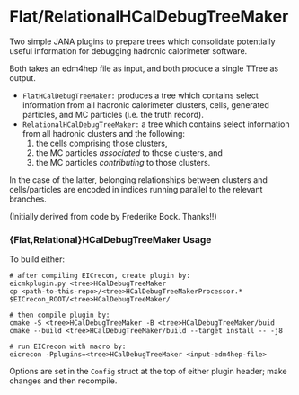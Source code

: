 # Flat/RelationalHCalDebugTreeMaker

Two simple JANA plugins to prepare trees which consolidate potentially useful information for
debugging hadronic calorimeter software.

Both takes an edm4hep file as input, and both produce a single TTree as output.

 - `FlatHCalDebugTreeMaker:` produces a tree which contains select information from all hadronic
    calorimeter clusters, cells, generated particles, and MC particles (i.e. the truth record).
 - `RelationalHCalDebugTreeMaker:` a tree which contains select information from all hadronic
    clusters and the following:
     1. the cells comprising those clusters,
     2. the MC particles *associated* to those clusters, and
     3. the MC particles *contributing* to those clusters.

In the case of the latter, belonging relationships between clusters and cells/particles are encoded
in indices running parallel to the relevant branches.

(Initially derived from code by Frederike Bock. Thanks!!)

### {Flat,Relational}HCalDebugTreeMaker Usage

To build either:

```
# after compiling EICrecon, create plugin by:
eicmkplugin.py <tree>HCalDebugTreeMaker
cp <path-to-this-repo>/<tree>HCalDebugTreeMakerProcessor.* $EICrecon_ROOT/<tree>HCalDebugTreeMaker/

# then compile plugin by:
cmake -S <tree>HCalDebugTreeMaker -B <tree>HCalDebugTreeMaker/buid
cmake --build <tree>HCalDebugTreeMaker/build --target install -- -j8

# run EICrecon with macro by:
eicrecon -Pplugins=<tree>HCalDebugTreeMaker <input-edm4hep-file>
```

Options are set in the `Config` struct at the top of either plugin header; make changes and then
recompile.
